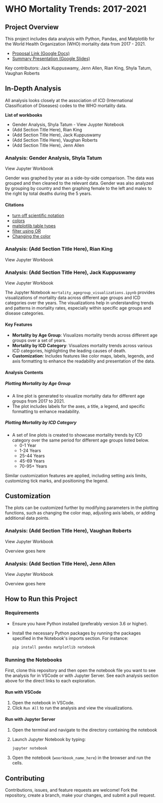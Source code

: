 # WHO Mortality Trends: 2017-2021

## Project Overview

This project includes data analysis with Python, Pandas, and Matplotlib for the World Health Organization (WHO) mortality data from 2017 - 2021.

- [Proposal Link (Google Docs)](https://docs.google.com/document/d/1WR-3B-1iszChYkx3cBd1c117qlKFfT9cM7boVALNFx0/edit)
- [Summary Presentation (Google Slides)](https://docs.google.com/presentation/d/1zDFOMUjt6WJLFuCOu5crLI_SgaHIN3Imq4bwdalwgR8/edit#slide=id.g2f251018676_0_55)

Key contributors: Jack Kuppuswamy, Jenn Allen, Rian King, Shyla Tatum, Vaughan Roberts

## In-Depth Analysis

All analysis looks closely at the association of ICD (International Classification of Diseases) codes to the WHO mortality data.

**List of workbooks**

- Gender Analysis, Shyla Tatum - View Juypter Notebook
- (Add Section Title Here), Rian King
- (Add Section Title Here), Jack Kuppuswamy
- (Add Section Title Here), Vaughan Roberts
- (Add Section Title Here), Jenn Allen

### Analysis: Gender Analysis, Shyla Tatum

View Jupyter Workbook

Gender was graphed by year as a side-by-side comparison. The data was grouped and then cleaned to the relevant data. Gender was also analyzed by grouping by country and then graphing female to the left and males to the right by total deaths during the 5 years.

#### Citations

- [turn off scientific notation](https://www.tutorialspoint.com/prevent-scientific-notation-in-matplotlib-pyplot)
- [colors](https://matplotlib.org/stable/gallery/color/named_colors.html)
- [matplotlib table types](https://matplotlib.org/stable/plot_types/index.html)
- [filter using OR](https://www.statology.org/or-operator-in-pandas/)
- [Changing the color](https://stackoverflow.com/questions/63460213/how-to-define-colors-in-a-figure-using-plotly-graph-objects-and-plotly-express)

### Analysis: (Add Section Title Here), Rian King

View Jupyter Workbook


### Analysis: (Add Section Title Here), Jack Kuppuswamy

View Jupyter Workbook

The Jupyter Notebook `mortality_agegroup_visualizations.ipynb` provides visualizations of mortality data across different age groups and ICD categories over the years. The visualizations help in understanding trends and patterns in mortality rates, especially within specific age groups and disease categories.

#### Key Features

- **Mortality by Age Group**: Visualizes mortality trends across different age groups over a set of years.
- **Mortality by ICD Category**: Visualizes mortality trends across various ICD categories, highlighting the leading causes of death.
- **Customization**: Includes features like color maps, labels, legends, and axis formatting to enhance the readability and presentation of the data.

#### Analysis Contents

##### Plotting Mortality by Age Group

- A line plot is generated to visualize mortality data for different age groups from 2017 to 2021.
- The plot includes labels for the axes, a title, a legend, and specific formatting to enhance readability.

##### Plotting Mortality by ICD Category

- A set of line plots is created to showcase mortality trends by ICD category over the same period for different age groups listed below.
  - 0-1 Year
  - 1-24 Years
  - 25-44 Years
  - 45-69 Years
  - 70-95+ Years

Similar customization features are applied, including setting axis limits, customizing tick marks, and positioning the legend.

## Customization

The plots can be customized further by modifying parameters in the plotting functions, such as changing the color map, adjusting axis labels, or adding additional data points.

### Analysis: (Add Section Title Here), Vaughan Roberts

View Jupyter Workbook

Overview goes here

### Analysis: (Add Section Title Here), Jenn Allen

View Jupyter Workbook

Overview goes here

## How to Run this Project

### Requirements

- Ensure you have Python installed (preferably version 3.6 or higher).
- Install the necessary Python packages by running the packages specified in the Notebook's imports section. For instance:
  
     ```bash
     pip install pandas matplotlib notebook
     ```

### Running the Notebooks

First, clone this repository and then open the notebook file you want to see the analysis for in VSCode or with Jupyter Server. See each analysis section above for the direct links to each exploration.

#### Run with VSCode

1. Open the notebook in VSCode.
2. Click `Run All` to run the analysis and view the visualizations.

#### Run with Jupyter Server

1. Open the terminal and navigate to the directory containing the notebook
2. Launch Jupyter Notebook by typing:

     ```bash
     jupyter notebook
     ```

3. Open the notebook (`woorkbook_name_here`) in the browser and run the cells.

## Contributing

Contributions, issues, and feature requests are welcome! Fork the repository, create a branch, make your changes, and submit a pull request.
